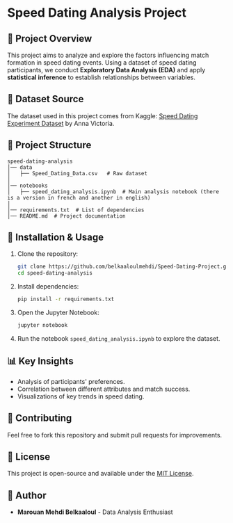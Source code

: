 # Speed Dating Analysis Project

## 📌 Project Overview
This project aims to analyze and explore the factors influencing match formation in speed dating events. Using a dataset of speed dating participants, we conduct **Exploratory Data Analysis (EDA)** and apply **statistical inference** to establish relationships between variables.

## 📜 Dataset Source
The dataset used in this project comes from Kaggle: [Speed Dating Experiment Dataset](https://www.kaggle.com/datasets/annavictoria/speed-dating-experiment) by Anna Victoria.

## 📂 Project Structure
```
speed-dating-analysis
│── data
│   ├── Speed_Dating_Data.csv   # Raw dataset
│
│── notebooks
│   ├── speed_dating_analysis.ipynb  # Main analysis notebook (there is a version in french and another in english)
│
│── requirements.txt  # List of dependencies
│── README.md  # Project documentation
```

## 🔧 Installation & Usage
1. Clone the repository:
   ```bash
   git clone https://github.com/belkaaloulmehdi/Speed-Dating-Project.git
   cd speed-dating-analysis
   ```
2. Install dependencies:
   ```bash
   pip install -r requirements.txt
   ```
3. Open the Jupyter Notebook:
   ```bash
   jupyter notebook
   ```
4. Run the notebook `speed_dating_analysis.ipynb` to explore the dataset.

## 📊 Key Insights
- Analysis of participants' preferences.
- Correlation between different attributes and match success.
- Visualizations of key trends in speed dating.

## 🤝 Contributing
Feel free to fork this repository and submit pull requests for improvements.

## 📜 License
This project is open-source and available under the [MIT License](LICENSE).

## 📌 Author
- **Marouan Mehdi Belkaaloul** - Data Analysis Enthusiast
